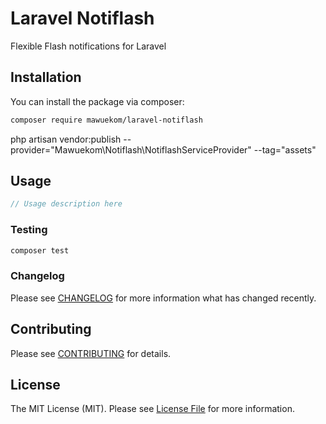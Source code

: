 # Laravel Notiflash

Flexible Flash notifications for Laravel

## Installation

You can install the package via composer:

```bash
composer require mawuekom/laravel-notiflash
```

php artisan vendor:publish --provider="Mawuekom\Notiflash\NotiflashServiceProvider" --tag="assets"

## Usage

```php
// Usage description here
```

### Testing

```bash
composer test
```

### Changelog

Please see [CHANGELOG](CHANGELOG.md) for more information what has changed recently.

## Contributing

Please see [CONTRIBUTING](CONTRIBUTING.md) for details.

## License

The MIT License (MIT). Please see [License File](LICENSE.md) for more information.

